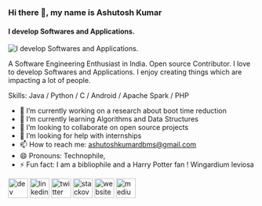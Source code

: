 ### Hi there 👋, my name is Ashutosh Kumar
#### I develop Softwares and Applications.
![I develop Softwares and Applications.](https://miro.medium.com/max/1754/1*9pCuOXmWOKGjCAUIURf9Ng.png)

A Software Engineering Enthusiast in India. Open source Contributor. I love to develop Softwares and Applications. I enjoy creating things which are impacting a lot of people.

Skills: Java / Python / C / Android / Apache Spark / PHP

- 🔭 I’m currently working on a research about boot time reduction 
- 🌱 I’m currently learning Algorithms and Data Structures 
- 👯 I’m looking to collaborate on open source projects 
- 🤔 I’m looking for help with internships 
- 📫 How to reach me: ashutoshkumardbms@gmail.com 
- 😄 Pronouns: Technophile,  
- ⚡ Fun fact: I am a bibliophile and a Harry Potter fan ! Wingardium leviosa 


[<img src='https://cdn.jsdelivr.net/npm/simple-icons@3.0.1/icons/dev-dot-to.svg' alt='dev' height='40'>](https://dev.to/https://dev.to/ashutoshcoder)  [<img src='https://cdn.jsdelivr.net/npm/simple-icons@3.0.1/icons/linkedin.svg' alt='linkedin' height='40'>](https://www.linkedin.com/in/https://www.linkedin.com/in/ashutoshkumarlink//)  [<img src='https://cdn.jsdelivr.net/npm/simple-icons@3.0.1/icons/twitter.svg' alt='twitter' height='40'>](https://twitter.com/https://twitter.com/ashutoshkumarjs)  [<img src='https://cdn.jsdelivr.net/npm/simple-icons@3.0.1/icons/stackoverflow.svg' alt='stackoverflow' height='40'>](https://stackoverflow.com/users/https://stackoverflow.com/users/9433311/ashutosh-kumar)  [<img src='https://cdn.jsdelivr.net/npm/simple-icons@3.0.1/icons/icloud.svg' alt='website' height='40'>](https://ashutoshkumar.tech/)  [<img src='https://cdn.jsdelivr.net/npm/simple-icons@3.0.1/icons/medium.svg' alt='medium' height='40'>](https://medium.com/@ashutoshkumardbms)  

